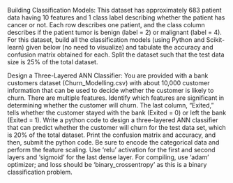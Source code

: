 Building Classification Models:
This dataset has approximately 683 patient data having 10 features and 1 class label describing whether the patient has cancer or not. Each row describes one patient, and the class column describes if the patient tumor is benign (label = 2) or malignant (label = 4). For this dataset, build all the classification models (using Python and Scikit-learn) given below (no need to visualize) and tabulate the accuracy and confusion matrix obtained for each. Split the dataset such that the test data size is 25% of the total dataset.


Design a Three-Layered ANN Classifier:
You are provided with a bank customers dataset (Churn_Modelling.csv) with about 10,000 customer information that can be used to decide whether the customer is likely to churn. There are multiple features. Identify which features are significant in determining whether the customer will churn. The last column, “Exited,” tells whether the customer stayed with the bank (Exited = 0) or left the bank (Exited = 1). Write a python code to design a three-layered ANN classifier that can predict whether the customer will churn for the test data set, which is 20% of the total dataset. Print the confusion matrix and accuracy, and then, submit the python code. Be sure to encode the categorical data and perform the feature scaling. Use ‘relu’ activation for the first and second layers and ‘sigmoid’ for the last dense layer. For compiling, use ‘adam’ optimizer; and loss should be ‘binary_crossentropy’ as this is a binary classification problem.
